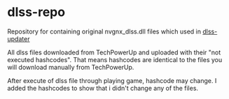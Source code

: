 # dlss-repo

Repository for containing original nvgnx_dlss.dll files which used in [dlss-updater](https://github.com/TolunayM/dlss-updater)

All dlss files downloaded from TechPowerUp and uploaded with their "not executed hashcodes". That means hashcodes are identical to the files you will download manually from TechPowerUp.

After execute of dlss file through playing game, hashcode may change. I added the hashcodes to show that i didn't change any of the files.
